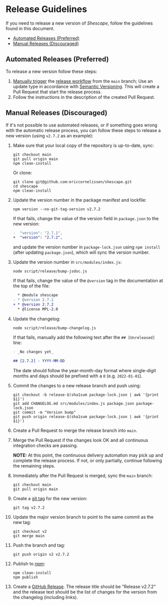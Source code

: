 <!-- SPDX-License-Identifier: CC0-1.0 -->

# Release Guidelines

If you need to release a new version of _Shescape_, follow the guidelines found
in this document.

- [Automated Releases (Preferred)](#automated-releases-preferred)
- [Manual Releases (Discouraged)](#manual-releases-discouraged)

## Automated Releases (Preferred)

To release a new version follow these steps:

1. [Manually trigger] the [release workflow] from the `main` branch; Use an
   update type in accordance with [Semantic Versioning]. This will create a Pull
   Request that start the release process.
1. Follow the instructions in the description of the created Pull Request.

## Manual Releases (Discouraged)

If it's not possible to use automated releases, or if something goes wrong with
the automatic release process, you can follow these steps to release a new
version (using `v2.7.2` as an example):

1. Make sure that your local copy of the repository is up-to-date, sync:

   ```shell
   git checkout main
   git pull origin main
   npm clean-install
   ```

   Or clone:

   ```shell
   git clone git@github.com:ericcornelissen/shescape.git
   cd shescape
   npm clean-install
   ```

1. Update the version number in the package manifest and lockfile:

   ```shell
   npm version --no-git-tag-version v2.7.2
   ```

   If that fails, change the value of the version field in `package.json` to the
   new version:

   ```diff
   -  "version": "2.7.1",
   +  "version": "2.7.2",
   ```

   and update the version number in `package-lock.json` using `npm install`
   (after updating `package.json`), which will sync the version number.

1. Update the version number in `src/modules/index.js`:

   ```shell
   node script/release/bump-jsdoc.js
   ```

   If that fails, change the value of the `@version` tag in the documentation at
   the top of the file:

   ```diff
     * @module shescape
   - * @version 2.7.1
   + * @version 2.7.2
     * @license MPL-2.0
   ```

1. Update the changelog:

   ```shell
   node script/release/bump-changelog.js
   ```

   If that fails, manually add the following text after the `## [Unreleased]`
   line:

   ```markdown
   - _No changes yet_

   ## [2.7.2] - YYYY-MM-DD
   ```

   The date should follow the year-month-day format where single-digit months
   and days should be prefixed with a `0` (e.g. `2022-01-01`).

1. Commit the changes to a new release branch and push using:

   ```shell
   git checkout -b release-$(sha1sum package-lock.json | awk '{print $1}')
   git add CHANGELOG.md src/modules/index.js package.json package-lock.json
   git commit -m "Version bump"
   git push origin release-$(sha1sum package-lock.json | awk '{print $1}')
   ```

1. Create a Pull Request to merge the release branch into `main`.

1. Merge the Pull Request if the changes look OK and all continuous integration
   checks are passing.

   **NOTE:** At this point, the continuous delivery automation may pick up and
   complete the release process. If not, or only partially, continue following
   the remaining steps.

1. Immediately after the Pull Request is merged, sync the `main` branch:

   ```shell
   git checkout main
   git pull origin main
   ```

1. Create a [git tag] for the new version:

   ```shell
   git tag v2.7.2
   ```

1. Update the major version branch to point to the same commit as the new tag:

   ```shell
   git checkout v2
   git merge main
   ```

1. Push the branch and tag:

   ```shell
   git push origin v2 v2.7.2
   ```

1. Publish to [npm]:

   ```shell
   npm clean-install
   npm publish
   ```

1. Create a [GitHub Release]. The release title should be "Release v2.7.2" and
   the release text should be the list of changes for the version from the
   changelog (including links).

[git tag]: https://git-scm.com/book/en/v2/Git-Basics-Tagging
[github release]: https://docs.github.com/en/repositories/releasing-projects-on-github/managing-releases-in-a-repository
[manually trigger]: https://docs.github.com/en/actions/managing-workflow-runs/manually-running-a-workflow
[npm]: https://www.npmjs.com/
[release workflow]: ./.github/workflows/release.yml
[semantic versioning]: https://semver.org/spec/v2.0.0.html
